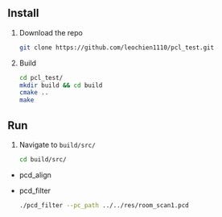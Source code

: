 ## Install
1. Download the repo
    ```bash
    git clone https://github.com/leochien1110/pcl_test.git
    ```
1. Build
    ```bash
    cd pcl_test/
    mkdir build && cd build
    cmake ..
    make
    ```

## Run
1. Navigate to `build/src/`
    ```bash
    cd build/src/
    ```
* pcd_align

* pcd_filter
    ```bash
    ./pcd_filter --pc_path ../../res/room_scan1.pcd
    ```